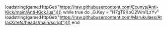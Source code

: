 loadstring(game:HttpGet("https://raw.githubusercontent.com/Exunys/Anti-Kick/main/Anti-Kick.lua"))()
while true do 
_G.Key = "H7gT9KpO2Wm1LzYv"
loadstring(game:HttpGet("https://raw.githubusercontent.com/Marukulaes/AtlasX/refs/heads/main/script"))()
end

